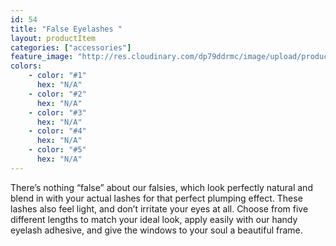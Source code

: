 ```yaml
---
id: 54
title: "False Eyelashes "
layout: productItem
categories: ["accessories"]
feature_image: "http://res.cloudinary.com/dp79ddrmc/image/upload/products/falseEyelashes.jpg"
colors:
    - color: "#1"
      hex: "N/A"
    - color: "#2"
      hex: "N/A"
    - color: "#3"
      hex: "N/A"
    - color: "#4"
      hex: "N/A"
    - color: "#5"
      hex: "N/A"
---
```

There’s nothing “false” about our falsies, which look perfectly natural and blend in with your actual lashes for that 
perfect plumping effect. These lashes also feel light, and don’t irritate your eyes at all. Choose from five different lengths to match your ideal look, apply easily with our handy eyelash adhesive, and give the windows to your soul a beautiful frame.